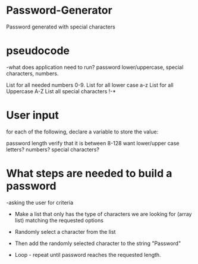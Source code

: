 # Password-Generator
Password generated with special characters

# pseudocode 
-what does application need to run?
password lower/uppercase, special characters, numbers.

List for all needed numbers 0-9.
List for all lower case a-z
List for all Uppercase A-Z
List all special characters !-*

# User input 
for each of the following, declare a variable to store the value:

password length verify that it is between 8-128
want lower/upper
case letters? 
numbers? 
special characters?

# What steps are needed to build a password 
-asking the user for criteria

- Make a list that only has the type of characters we are looking for (array list) matching the requested options

- Randomly select a character from the list 

- Then add the randomly selected character to the string "Password"

- Loop - repeat until password reaches the requested length.  

#




